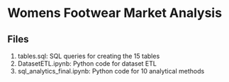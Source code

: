 # Womens Footwear Market Analysis

## Files
1. tables.sql: SQL queries for creating the 15 tables
2. DatasetETL.ipynb: Python code for dataset ETL
3. sql_analytics_final.ipynb: Python code for 10 analytical methods
